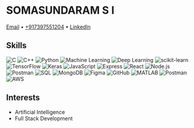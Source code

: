 # SOMASUNDARAM S I

[Email](mailto:sivabala2053@gmail.com) • [+917397551204](tel:+917397551204) • [LinkedIn](https://www.linkedin.com/in/soma2053)

## Skills
   ![C](https://img.shields.io/badge/-C-00599C?style=flat&logo=c&logoColor=white)
   ![C++](https://img.shields.io/badge/-C++-00599C?style=flat&logo=c%2B%2B&logoColor=white)
   ![Python](https://img.shields.io/badge/-Python-3776AB?style=flat&logo=python&logoColor=white)
   ![Machine Learning](https://img.shields.io/badge/-Machine%20Learning-FF6F00?style=flat&logo=python&logoColor=white)
   ![Deep Learning](https://img.shields.io/badge/-Deep%20Learning-FF6F00?style=flat&logo=python&logoColor=white)
   ![scikit-learn](https://img.shields.io/badge/-scikit--learn-F7931E?style=flat&logo=scikit-learn&logoColor=white)
   ![TensorFlow](https://img.shields.io/badge/-TensorFlow-FF6F00?style=flat&logo=tensorflow&logoColor=white)
   ![Keras](https://img.shields.io/badge/-Keras-D00000?style=flat&logo=keras&logoColor=white)
   ![JavaScript](https://img.shields.io/badge/-JavaScript-F7DF1E?style=flat&logo=javascript&logoColor=black)
   ![Express](https://img.shields.io/badge/-Express-000000?style=flat&logo=express&logoColor=white)
   ![React](https://img.shields.io/badge/-React-61DAFB?style=flat&logo=react&logoColor=black)
   ![Node.js](https://img.shields.io/badge/-Node.js-339933?style=flat&logo=node.js&logoColor=white)
   ![Postman](https://img.shields.io/badge/-Postman-FF6C37?style=flat&logo=postman&logoColor=white)
   ![SQL](https://img.shields.io/badge/-SQL-4479A1?style=flat&logo=postgresql&logoColor=white)
![MongoDB](https://img.shields.io/badge/-MongoDB-47A248?style=flat&logo=mongodb&logoColor=white)
   ![Figma](https://img.shields.io/badge/-Figma-F24E1E?style=flat&logo=figma&logoColor=white)
   ![GitHub](https://img.shields.io/badge/-GitHub-181717?style=flat&logo=github&logoColor=white)
   ![MATLAB](https://img.shields.io/badge/-MATLAB-0076A8?style=flat&logo=mathworks&logoColor=white)
   ![Postman](https://img.shields.io/badge/-Postman-FF6C37?style=flat&logo=postman&logoColor=white)
   ![AWS](https://img.shields.io/badge/-AWS-232F3E?style=flat&logo=amazon-aws&logoColor=white)




## Interests
- Artificial Intelligence
- Full Stack Development



<!---
puter-nyaani-Soma/puter-nyaani-Soma is a ✨ special ✨ repository because its `README.md` (this file) appears on your GitHub profile.
You can click the Preview link to take a look at your changes.
--->
